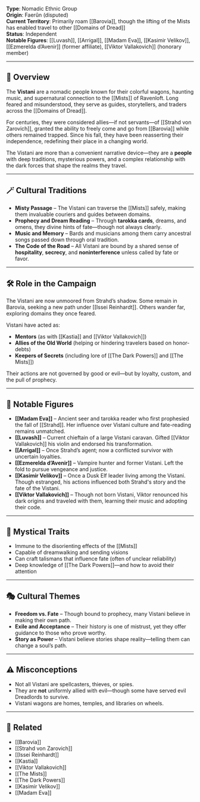 **Type**: Nomadic Ethnic Group  
**Origin**: Faerûn (disputed)  
**Current Territory**: Primarily roam [[Barovia]], though the lifting of the Mists has enabled travel to other [[Domains of Dread]]  
**Status**: Independent  
**Notable Figures**: [[Luvash]], [[Arrigal]], [[Madam Eva]], [[Kasimir Velikov]], [[Ezmerelda d’Avenir]] (former affiliate), [[Viktor Vallakovich]] (honorary member)

---

## 🧭 Overview

The **Vistani** are a nomadic people known for their colorful wagons, haunting music, and supernatural connection to the [[Mists]] of Ravenloft. Long feared and misunderstood, they serve as guides, storytellers, and traders across the [[Domains of Dread]].

For centuries, they were considered allies—if not servants—of [[Strahd von Zarovich]], granted the ability to freely come and go from [[Barovia]] while others remained trapped. Since his fall, they have been reasserting their independence, redefining their place in a changing world.

The Vistani are more than a convenient narrative device—they are a **people** with deep traditions, mysterious powers, and a complex relationship with the dark forces that shape the realms they travel.

---

## 🪄 Cultural Traditions

- **Misty Passage** – The Vistani can traverse the [[Mists]] safely, making them invaluable couriers and guides between domains.
- **Prophecy and Dream Reading** – Through **tarokka cards**, dreams, and omens, they divine hints of fate—though not always clearly.
- **Music and Memory** – Bards and musicians among them carry ancestral songs passed down through oral tradition.
- **The Code of the Road** – All Vistani are bound by a shared sense of **hospitality**, **secrecy**, and **noninterference** unless called by fate or favor.

---

## 🛠 Role in the Campaign

The Vistani are now unmoored from Strahd’s shadow. Some remain in Barovia, seeking a new path under [[Issei Reinhardt]]. Others wander far, exploring domains they once feared.

Vistani have acted as:

- **Mentors** (as with [[Kastia]] and [[Viktor Vallakovich]])
- **Allies of the Old World** (helping or hindering travelers based on honor-debts)
- **Keepers of Secrets** (including lore of [[The Dark Powers]] and [[The Mists]])

Their actions are not governed by good or evil—but by loyalty, custom, and the pull of prophecy.

---

## 👤 Notable Figures

- **[[Madam Eva]]** – Ancient seer and tarokka reader who first prophesied the fall of [[Strahd]]. Her influence over Vistani culture and fate-reading remains unmatched.
- **[[Luvash]]** – Current chieftain of a large Vistani caravan. Gifted [[Viktor Vallakovich]] his violin and endorsed his transformation.
- **[[Arrigal]]** – Once Strahd’s agent; now a conflicted survivor with uncertain loyalties.
- **[[Ezmerelda d’Avenir]]** – Vampire hunter and former Vistani. Left the fold to pursue vengeance and justice.
- **[[Kasimir Velikov]]** – Once a Dusk Elf leader living among the Vistani. Though estranged, his actions influenced both Strahd's story and the fate of the Vistani.
- **[[Viktor Vallakovich]]** – Though not born Vistani, Viktor renounced his dark origins and traveled with them, learning their music and adopting their code.

---

## 🔮 Mystical Traits

- Immune to the disorienting effects of the [[Mists]]  
- Capable of dreamwalking and sending visions  
- Can craft talismans that influence fate (often of unclear reliability)  
- Deep knowledge of [[The Dark Powers]]—and how to avoid their attention  

---

## 🎭 Cultural Themes

- **Freedom vs. Fate** – Though bound to prophecy, many Vistani believe in making their own path.
- **Exile and Acceptance** – Their history is one of mistrust, yet they offer guidance to those who prove worthy.
- **Story as Power** – Vistani believe stories shape reality—telling them can change a soul’s path.

---

## ⚠️ Misconceptions

- Not all Vistani are spellcasters, thieves, or spies.
- They are **not** uniformly allied with evil—though some have served evil Dreadlords to survive.
- Vistani wagons are homes, temples, and libraries on wheels.

---

## 📁 Related

- [[Barovia]]  
- [[Strahd von Zarovich]]  
- [[Issei Reinhardt]]  
- [[Kastia]]  
- [[Viktor Vallakovich]]  
- [[The Mists]]  
- [[The Dark Powers]]  
- [[Kasimir Velikov]]  
- [[Madam Eva]]
